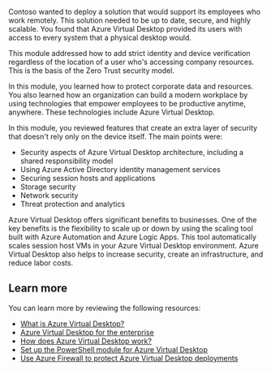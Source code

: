 Contoso wanted to deploy a solution that would support its employees who work remotely. This solution needed to be up to date, secure, and highly scalable. You found that Azure Virtual Desktop provided its users with access to every system that a physical desktop would.

This module addressed how to add strict identity and device verification regardless of the location of a user who's accessing company resources. This is the basis of the Zero Trust security model.

In this module, you learned how to protect corporate data and resources. You also learned how an organization can build a modern workplace by using technologies that empower employees to be productive anytime, anywhere. These technologies include Azure Virtual Desktop.

In this module, you reviewed features that create an extra layer of security that doesn't rely only on the device itself. The main points were:

- Security aspects of Azure Virtual Desktop architecture, including a shared responsibility model
- Using Azure Active Directory identity management services
- Securing session hosts and applications
- Storage security
- Network security
- Threat protection and analytics

Azure Virtual Desktop offers significant benefits to businesses. One of the key benefits is the flexibility to scale up or down by using the scaling tool built with Azure Automation and Azure Logic Apps. This tool automatically scales session host VMs in your Azure Virtual Desktop environment. Azure Virtual Desktop also helps to increase security, create an infrastructure, and reduce labor costs.

## Learn more

You can learn more by reviewing the following resources:

- [What is Azure Virtual Desktop?](/azure/virtual-desktop/overview?azure-portal=true)
- [Azure Virtual Desktop for the enterprise](/azure/architecture/example-scenario/wvd/windows-virtual-desktop?azure-portal=true)
- [How does Azure Virtual Desktop work?](/training/modules/m365-wvd-intro/3-how-windows-virtual-desktop-works?azure-portal=true)
- [Set up the PowerShell module for Azure Virtual Desktop](/azure/virtual-desktop/powershell-module?azure-portal=true)
- [Use Azure Firewall to protect Azure Virtual Desktop deployments](/azure/firewall/protect-windows-virtual-desktop?azure-portal=true)
